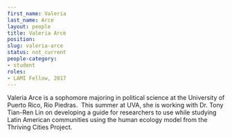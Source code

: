 ```yaml
---
first_name: Valeria
last_name: Arce
layout: people
title: Valeria Arce
position:
slug: valeria-arce
status: not_current
people-category:
- student
roles:
- LAMI Fellow, 2017
---
```


Valeria Arce is a sophomore majoring in political science at the University of Puerto Rico, Rio Piedras.  This summer at UVA, she is working with Dr. Tony Tian-Ren Lin on developing a guide for researchers to use while studying Latin American communities using the human ecology model from the Thriving Cities Project.
